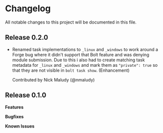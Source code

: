 # Changelog

All notable changes to this project will be documented in this file.

## Release 0.2.0

* Renamed task implementations to `_linux` and `_windows` to work around a Forge bug
  where it didn't support that Bolt feature and was denying module submission.
  Due to this i also had to create matching task metadata for `_linux` and `_windows`
  and mark them as `"private": true` so that they are not visible in `bolt task show`.
  (Enhancement)
  
  Contributed by Nick Maludy (@nmaludy)

## Release 0.1.0

**Features**

**Bugfixes**

**Known Issues**
